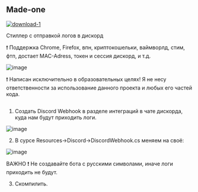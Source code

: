 ## Made-one

<a href="https://imgbb.com/"><img src="https://i.ibb.co/DDd5j86/download-1.gif" alt="download-1" border="0"></a>

Стиллер с отправкой логов в дискорд

❗ Поддержка Chrome, Firefox, впн, криптокошельки, ваймворлд, стим, фтп, достает MAC-Adress, токен и сессия дискорд, и т.д.

![image](https://user-images.githubusercontent.com/95430336/144464559-aa26791b-f87b-4f84-a423-0782691b8eaf.png)


❗ Написан исключительно в образовательных целях! Я не несу ответственности за использование данного проекта и любых его частей кода.

##




1. Создать Discord Webhook в разделе интеграций в чате дискорда, куда нам будут приходить логи. 

![image](https://user-images.githubusercontent.com/95430336/144465550-f4147037-7d78-41b9-8590-2567143c8d28.png)



2. В сурсе Resources->Discord->DiscordWebhook.cs меняем на своё:

![image](https://user-images.githubusercontent.com/95430336/144466481-be7f4018-86bb-4503-ac1e-68bf442af7e5.png)

ВАЖНО ❗ Не создавайте бота с русскими символами, иначе логи приходить не будут.

3. Скомпилить.

##
